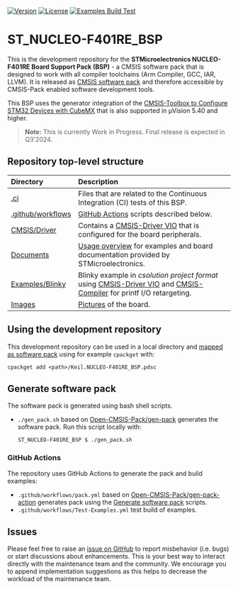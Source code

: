 [![Version](https://img.shields.io/github/v/release/Open-CMSIS-Pack/ST_NUCLEO-F401RE_BSP)](https://github.com/Open-CMSIS-Pack/ST_NUCLEO-F401RE_BSP/releases/latest)
[![License](https://img.shields.io/github/license/Open-CMSIS-Pack/ST_NUCLEO-F401RE_BSP?label)](https://github.com/Open-CMSIS-Pack/ST_NUCLEO-F401RE_BSP/blob/main/LICENSE)
[![Examples Build Test](https://img.shields.io/github/actions/workflow/status/Open-CMSIS-Pack/ST_NUCLEO-F401RE_BSP/Test-Examples.yml?logo=arm&logoColor=0091bd&label=Examples%20Build%20Test)](./.ci)

# ST_NUCLEO-F401RE_BSP

This is the development repository for the **STMicroelectronics NUCLEO-F401RE Board Support Pack (BSP)** - a CMSIS software pack that is designed to work with all compiler toolchains (Arm Compiler, GCC, IAR, LLVM). It is released as [CMSIS software pack](https://www.keil.arm.com/packs/nucleo-f401re_bsp-keil) and therefore accessible by CMSIS-Pack enabled software development tools.

This BSP uses the generator integration of the [CMSIS-Toolbox to Configure STM32 Devices with CubeMX](https://github.com/Open-CMSIS-Pack/cmsis-toolbox/blob/main/docs/CubeMX.md) that is also supported in µVision 5.40 and higher.

> **Note:** This is currently Work in Progress. Final release is expected in Q3'2024.

## Repository top-level structure

Directory                   | Description
:---------------------------|:--------------
[.ci](./.ci)                | Files that are related to the Continuous Integration (CI) tests of this BSP.
[.github/workflows](https://github.com/Open-CMSIS-Pack/ST_NUCLEO-F401RE_BSP/tree/main/.github/workflows) | [GitHub Actions](#github-actions) scripts described below.
[CMSIS/Driver](https://github.com/Open-CMSIS-Pack/ST_NUCLEO-F401RE_BSP/tree/main/CMSIS/Driver)           | Contains a [CMSIS-Driver VIO](https://arm-software.github.io/CMSIS_6/latest/Driver/group__vio__interface__gr.html) that is configured for the board peripherals.
[Documents](https://github.com/Open-CMSIS-Pack/ST_NUCLEO-F401RE_BSP/tree/main/Documents)                 | [Usage overview](https://github.com/Open-CMSIS-Pack/ST_NUCLEO-F401RE_BSP/tree/main/Documents/OVERVIEW.md) for examples and board documentation provided by STMicroelectronics.
[Examples/Blinky](https://github.com/Open-CMSIS-Pack/ST_NUCLEO-F401RE_BSP/tree/main/Examples/Blinky)     | Blinky example in *csolution project format* using [CMSIS-Driver VIO](https://arm-software.github.io/CMSIS_6/latest/Driver/group__vio__interface__gr.html) and [CMSIS-Compiler](https://arm-software.github.io/CMSIS-Compiler/main/index.html) for printf I/O retargeting.
[Images](https://github.com/Open-CMSIS-Pack/ST_NUCLEO-F401RE_BSP/tree/main/Images)                       | [Pictures](https://github.com/Open-CMSIS-Pack/ST_NUCLEO-F401RE_BSP/blob/main/Images/nucleo-f401re_large.png) of the board.

## Using the development repository

This development repository can be used in a local directory and [mapped as software pack](https://github.com/Open-CMSIS-Pack/cmsis-toolbox/blob/main/docs/build-tools.md#install-a-repository) using for example `cpackget` with:

    cpackget add <path>/Keil.NUCLEO-F401RE_BSP.pdsc

## Generate software pack

The software pack is generated using bash shell scripts.

- `./gen_pack.sh` based on [Open-CMSIS-Pack/gen-pack](https://github.com/Open-CMSIS-Pack/gen-pack) generates the software pack.
Run this script locally with:

      ST_NUCLEO-F401RE_BSP $ ./gen_pack.sh

### GitHub Actions

The repository uses GitHub Actions to generate the pack and build examples:

- `.github/workflows/pack.yml` based on [Open-CMSIS-Pack/gen-pack-action](https://github.com/Open-CMSIS-Pack/gen-pack-action) generates pack using the [Generate software pack](#generate-software-pack) scripts.
- `.github/workflows/Test-Examples.yml` test build of examples.

## Issues

Please feel free to raise an [issue on GitHub](https://github.com/Open-CMSIS-Pack/ST_NUCLEO-F401RE_BSP/issues)
to report misbehavior (i.e. bugs) or start discussions about enhancements. This
is your best way to interact directly with the maintenance team and the community.
We encourage you to append implementation suggestions as this helps to decrease the
workload of the maintenance team.

